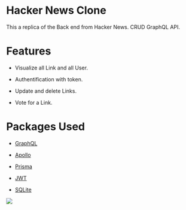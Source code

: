 # Hacker News Clone

This a replica of the Back end from Hacker News. CRUD GraphQL API.

# Features

- Visualize all Link and all User.

- Authentification with token.

- Update and delete Links.

- Vote for a Link.

# Packages Used

- [GraphQL](https://graphql.org/)

- [Apollo](https://www.apollographql.com/)

- [Prisma](https://www.prisma.io/)

- [JWT](https://jwt.io/)

- [SQLite](https://www.sqlite.org/index.html)

![](ezgif.com-gif-maker.gif)
